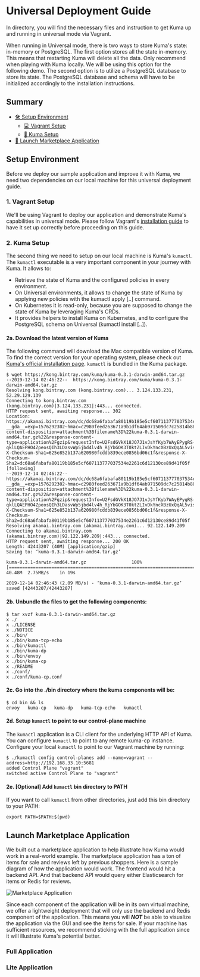 # Universal Deployment Guide

In directory, you will find the necessary files and instruction to get Kuma up and running in universal mode via Vagrant. 

When running in Universal mode, there is two ways to store Kuma's state: in-memory or PostgreSQL. The first option stores all the state in-memory. This means that restarting Kuma will delete all the data. Only recommend when playing with Kuma locally. We will be using this option for the following demo. The second option is to utilize a PostgreSQL database to store its state. The PostgreSQL database and schema will have to be initialized accordingly to the installation instructions. 

## Summary

- [🛠 Setup Environment](#Setup-Environment)
  - [💻 Vagrant Setup](#1.-Vagrant-Setup)
  - [🐻 Kuma Setup](#2.-Kuma-Setup)
- [🚀 Launch Marketplace Application](#Launch-Marketplace-Application)


## Setup Environment

Before we deploy our sample application and improve it with Kuma, we need two dependencies on our local machine for this universal deployment guide.

### 1. Vagrant Setup

We'll be using Vagrant to deploy our application and demonstrate Kuma's capabilities in universal mode. Please follow Vagrant's [installation guide](https://www.vagrantup.com/intro/getting-started/install.html) to have it set up correctly before proceeding on this guide.

### 2. Kuma Setup

The second thing we need to setup on our local machine is Kuma's `kumactl`. The `kumactl` executable is a very important component in your journey with Kuma. It allows to:

* Retrieve the state of Kuma and the configured policies in every environment.
* On Universal environments, it allows to change the state of Kuma by applying new policies with the kumactl apply [..] command.
* On Kubernetes it is read-only, because you are supposed to change the state of Kuma by leveraging Kuma's CRDs.
* It provides helpers to install Kuma on Kubernetes, and to configure the PostgreSQL schema on Universal (kumactl install [..]).

#### 2a. Download the latest version of Kuma

The following command will download the Mac compatible version of Kuma. To find the correct version for your operating system, please check out [Kuma's official installation page](https://kuma.io/install). `kumactl` is bundled in the Kuma package. 

```
$ wget https://kong.bintray.com/kuma/kuma-0.3.1-darwin-amd64.tar.gz
--2019-12-14 02:46:22--  https://kong.bintray.com/kuma/kuma-0.3.1-darwin-amd64.tar.gz
Resolving kong.bintray.com (kong.bintray.com)... 3.124.133.231, 52.29.129.139
Connecting to kong.bintray.com (kong.bintray.com)|3.124.133.231|:443... connected.
HTTP request sent, awaiting response... 302
Location: https://akamai.bintray.com/dc/dc68a6fabafa80119b185e5cf607113777037534e2261c6d12130ce89d41f05f?__gda__=exp=1576292302~hmac=c2980feed263671a9b1df64ab971509dc7c25814b882e01c1e4ae2f6470e61b0&response-content-disposition=attachment%3Bfilename%3D%22kuma-0.3.1-darwin-amd64.tar.gz%22&response-content-type=application%2Fgzip&requestInfo=U2FsdGVkX18JO7J1vJsYfKyb7WAyEPygRS-qklLQAEPHO4ZpeosQIh3LDasvWp5jbd4lv4h_RjYbGOK3T0ktZLIvDkYncXBzUxQqAL5visXQjIg1IHfR2IBYxEFmsNNT&response-X-Checksum-Sha1=625e852b137a620980fcddb839ece0856bd06c1f&response-X-Checksum-Sha2=dc68a6fabafa80119b185e5cf607113777037534e2261c6d12130ce89d41f05f [following]
--2019-12-14 02:46:22--  https://akamai.bintray.com/dc/dc68a6fabafa80119b185e5cf607113777037534e2261c6d12130ce89d41f05f?__gda__=exp=1576292302~hmac=c2980feed263671a9b1df64ab971509dc7c25814b882e01c1e4ae2f6470e61b0&response-content-disposition=attachment%3Bfilename%3D%22kuma-0.3.1-darwin-amd64.tar.gz%22&response-content-type=application%2Fgzip&requestInfo=U2FsdGVkX18JO7J1vJsYfKyb7WAyEPygRS-qklLQAEPHO4ZpeosQIh3LDasvWp5jbd4lv4h_RjYbGOK3T0ktZLIvDkYncXBzUxQqAL5visXQjIg1IHfR2IBYxEFmsNNT&response-X-Checksum-Sha1=625e852b137a620980fcddb839ece0856bd06c1f&response-X-Checksum-Sha2=dc68a6fabafa80119b185e5cf607113777037534e2261c6d12130ce89d41f05f
Resolving akamai.bintray.com (akamai.bintray.com)... 92.122.149.209
Connecting to akamai.bintray.com (akamai.bintray.com)|92.122.149.209|:443... connected.
HTTP request sent, awaiting response... 200 OK
Length: 42443207 (40M) [application/gzip]
Saving to: ‘kuma-0.3.1-darwin-amd64.tar.gz’

kuma-0.3.1-darwin-amd64.tar.gz                 100%[=================================================================================================>]  40.48M  2.75MB/s    in 19s

2019-12-14 02:46:43 (2.09 MB/s) - ‘kuma-0.3.1-darwin-amd64.tar.gz’ saved [42443207/42443207]
```

#### 2b. Unbundle the files to get the following components:

```
$ tar xvzf kuma-0.3.1-darwin-amd64.tar.gz
x ./
x ./LICENSE
x ./NOTICE
x ./bin/
x ./bin/kuma-tcp-echo
x ./bin/kumactl
x ./bin/kuma-dp
x ./bin/envoy
x ./bin/kuma-cp
x ./README
x ./conf/
x ./conf/kuma-cp.conf
```

#### 2c. Go into the ./bin directory where the kuma components will be:

```
$ cd bin && ls
envoy   kuma-cp   kuma-dp   kuma-tcp-echo   kumactl
```

#### 2d. Setup `kumactl` to point to our control-plane machine

The `kumactl` application is a CLI client for the underlying HTTP API of Kuma. You can configure `kumactl` to point to any remote kuma-cp instance. Configure your local `kumactl` to point to our Vagrant machine by running:

```
$ ./kumactl config control-planes add --name=vagrant --address=http://192.168.33.10:5681
added Control Plane "vagrant"
switched active Control Plane to "vagrant"
```

#### 2e. [Optional] Add `kumactl` bin directory to PATH
If you want to call `kumactl` from other directories, just add this bin directory to your PATH:
```
export PATH=$PATH:$(pwd)
```

## Launch Marketplace Application

We built out a marketplace application to help illustrate how Kuma would work in a real-world example. The marketplace application has a ton of items for sale and reviews left by previous shoppers. Here is a sample diagram of how the application would work. The frontend would hit a backend API. And that backend API would query either Elasticsearch for items or Redis for reviews.

![Marketplace Application](https://2tjosk2rxzc21medji3nfn1g-wpengine.netdna-ssl.com/wp-content/uploads/2019/11/diagram-12.jpg "Kuma Marketplace")

Since each component of the application will be in its own virtual machine, we offer a lightweight deployment that will only use the backend and Redis component of the application. This means you will ***NOT*** be able to visualize the application via the GUI and see the items for sale. If your machine has sufficient resources, we recommend sticking with the full application since it will illustrate Kuma's potential better.

### Full Application

### Lite Application